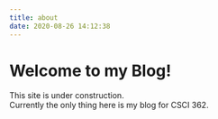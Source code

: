 ```yaml
---
title: about
date: 2020-08-26 14:12:38
---
```


# Welcome to my Blog!

This site is under construction.
\
Currently the only thing here is my blog for CSCI 362.


